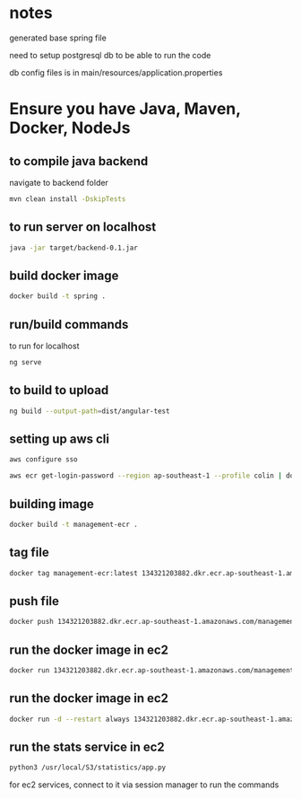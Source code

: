 # notes
generated base spring file

need to setup postgresql db to be able to run the code

db config files is in main/resources/application.properties

# Ensure you have Java, Maven, Docker, NodeJs

## to compile java backend
navigate to backend folder
```bash
mvn clean install -DskipTests
```

## to run server on localhost
```bash
java -jar target/backend-0.1.jar
```
## build docker image
```bash
docker build -t spring .
```

## run/build commands
to run for localhost
```bash
ng serve
```

## to build to upload
```bash
ng build --output-path=dist/angular-test
```

## setting up aws cli
```bash
aws configure sso
```
```bash
aws ecr get-login-password --region ap-southeast-1 --profile colin | docker login --username AWS --password-stdin 134321203882.dkr.ecr.ap-southeast-1.amazonaws.com
```
## building image
```bash
docker build -t management-ecr .
```
## tag file
```bash
docker tag management-ecr:latest 134321203882.dkr.ecr.ap-southeast-1.amazonaws.com/management-ecr:latest
```
## push file
```bash
docker push 134321203882.dkr.ecr.ap-southeast-1.amazonaws.com/management-ecr:latest
```
## run the docker image in ec2
```bash
docker run 134321203882.dkr.ecr.ap-southeast-1.amazonaws.com/management-ecr:latest
```
## run the docker image in ec2
```bash
docker run -d --restart always 134321203882.dkr.ecr.ap-southeast-1.amazonaws.com/management-ecr:latest
```

## run the stats service in ec2
```bash
python3 /usr/local/S3/statistics/app.py
```

for ec2 services, connect to it via session manager to run the commands
